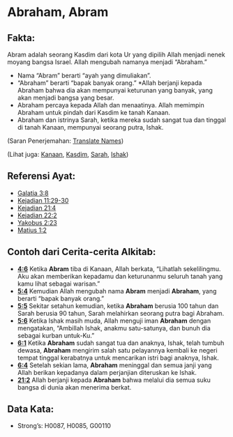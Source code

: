 # Abraham, Abram

## Fakta:

Abram adalah seorang Kasdim dari kota Ur yang dipilih Allah menjadi nenek moyang bangsa Israel. Allah mengubah namanya menjadi “Abraham.”

* Nama “Abram” berarti “ayah yang dimuliakan”.
* “Abraham” berarti “bapak banyak orang.”
*Allah berjanji kepada Abraham bahwa dia akan mempunyai keturunan yang banyak, yang akan menjadi bangsa yang besar.
* Abraham percaya kepada Allah dan menaatinya. Allah memimpin Abraham untuk pindah dari Kasdim ke tanah Kanaan.
* Abraham dan istrinya Sarah, ketika mereka sudah sangat tua dan tinggal di tanah Kanaan, mempunyai seorang putra, Ishak.

(Saran Penerjemahan: [Translate Names](rc://en/ta/man/translate/translate-names))

(Lihat juga: [Kanaan](../names/canaan.md), [Kasdim](../names/chaldeans.md), [Sarah](../names/sarah.md), [Ishak](../names/isaac.md))

## Referensi Ayat:

* [Galatia 3:8](rc://en/tn/help/gal/03/08)
* [Kejadian 11:29-30](rc://en/tn/help/gen/11/29)
* [Kejadian 21:4](rc://en/tn/help/gen/21/04)
* [Kejadian 22:2](rc://en/tn/help/gen/22/02)
* [Yakobus 2:23](rc://en/tn/help/jas/02/23)
* [Matius 1:2](rc://en/tn/help/mat/01/02)

## Contoh dari Cerita-cerita Alkitab:

* __[4:6](rc://en/tn/help/obs/04/06)__ Ketika __Abram__ tiba di Kanaan, Allah berkata, “Lihatlah sekelilingmu. Aku akan memberikan kepadamu dan keturunanmu seluruh tanah yang kamu lihat sebagai warisan.”
* __[5:4](rc://en/tn/help/obs/05/04)__ Kemudian Allah mengubah nama __Abram__ menjadi __Abraham__, yang berarti “bapak banyak orang.”
* __[5:5](rc://en/tn/help/obs/05/05)__ Sekitar setahun kemudian, ketika __Abraham__ berusia 100 tahun dan Sarah berusia 90 tahun, Sarah melahirkan seorang putra bagi Abraham.
* __[5:6](rc://en/tn/help/obs/05/06)__ Ketika Ishak masih muda, Allah menguji iman __Abraham__ dengan mengatakan, “Ambillah Ishak, anakmu satu-satunya, dan bunuh dia sebagai kurban untuk-Ku.”
* __[6:1](rc://en/tn/help/obs/06/01)__ Ketika __Abraham__ sudah sangat tua dan anaknya, Ishak, telah tumbuh dewasa, __Abraham__ mengirim salah satu pelayannya kembali ke negeri tempat tinggal kerabatnya untuk mencarikan istri bagi anaknya, Ishak.
* __[6:4](rc://en/tn/help/obs/06/04)__ Setelah sekian lama, __Abraham__ meninggal dan semua janji yang Allah berikan kepadanya dalam perjanjian diteruskan ke Ishak.
* __[21:2](rc://en/tn/help/obs/21/02)__ Allah berjanji kepada __Abraham__ bahwa melalui dia semua suku bangsa di dunia akan menerima berkat.

## Data Kata:

* Strong’s: H0087, H0085, G00110

